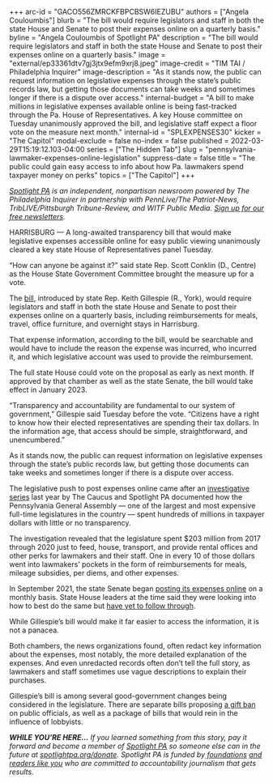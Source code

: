 +++
arc-id = "GACO556ZMRCKFBPCBSW6IEZUBU"
authors = ["Angela Couloumbis"]
blurb = "The bill would require legislators and staff in both the state House and Senate to post their expenses online on a quarterly basis."
byline = "Angela Couloumbis of Spotlight PA"
description = "The bill would require legislators and staff in both the state House and Senate to post their expenses online on a quarterly basis."
image = "external/ep33361dtv7gj3jtx9efm9xrj8.jpeg"
image-credit = "TIM TAI / Philadelphia Inquirer"
image-description = "As it stands now, the public can request information on legislative expenses through the state’s public records law, but getting those documents can take weeks and sometimes longer if there is a dispute over access."
internal-budget = "A bill to make millions in legislative expenses available online is being fast-tracked through the Pa. House of Representatives. A key House committee on Tuesday unanimously approved the bill, and legislative staff expect a floor vote on the measure next month."
internal-id = "SPLEXPENSES30"
kicker = "The Capitol"
modal-exclude = false
no-index = false
published = 2022-03-29T15:19:12.103-04:00
series = ["The Hidden Tab"]
slug = "pennsylvania-lawmaker-expenses-online-legislation"
suppress-date = false
title = "The public could gain easy access to info about how Pa. lawmakers spend taxpayer money on perks"
topics = ["The Capitol"]
+++

<a href="https://lesspage.com/"><i>Spotlight PA</i></a><i> is an independent, nonpartisan newsroom powered by The Philadelphia Inquirer in partnership with PennLive/The Patriot-News, TribLIVE/Pittsburgh Tribune-Review, and WITF Public Media. </i><a href="https://lesspage.com/newsletters"><i>Sign up for our free newsletters</i></a><i>.</i>

HARRISBURG — A long-awaited transparency bill that would make legislative expenses accessible online for easy public viewing unanimously cleared a key state House of Representatives panel Tuesday.

“How can anyone be against it?” said state Rep. Scott Conklin (D., Centre) as the House State Government Committee brought the measure up for a vote.

The <a href="https://www.legis.state.pa.us/cfdocs/billinfo/BillInfo.cfm?syear=2021&sind=0&body=H&type=B&bn=2449" target="_blank">bill</a>, introduced by state Rep. Keith Gillespie (R., York), would require legislators and staff in both the state House and Senate to post their expenses online on a quarterly basis, including reimbursements for meals, travel, office furniture, and overnight stays in Harrisburg.

<script src="https://lesspage.com/embed.js" async></script><div data-spl-embed-version="1" data-spl-src="https://lesspage.com/embeds/newsletter/"></div>

That expense information, according to the bill, would be searchable and would have to include the reason the expense was incurred, who incurred it, and which legislative account was used to provide the reimbursement.

The full state House could vote on the proposal as early as next month. If approved by that chamber as well as the state Senate, the bill would take effect in January 2023.

“Transparency and accountability are fundamental to our system of government,” Gillespie said Tuesday before the vote. “Citizens have a right to know how their elected representatives are spending their tax dollars. In the information age, that access should be simple, straightforward, and unencumbered.”

As it stands now, the public can request information on legislative expenses through the state’s public records law, but getting those documents can take weeks and sometimes longer if there is a dispute over access.

The legislative push to post expenses online came after an <a href="https://lesspage.com/series/the-hidden-tab/" target="_blank">investigative series</a> last year by The Caucus and Spotlight PA documented how the Pennsylvania General Assembly — one of the largest and most expensive full-time legislatures in the country — spent hundreds of millions in taxpayer dollars with little or no transparency.

The investigation revealed that the legislature spent $203 million from 2017 through 2020 just to feed, house, transport, and provide rental offices and other perks for lawmakers and their staff. One in every 10 of those dollars went into lawmakers’ pockets in the form of reimbursements for meals, mileage subsidies, per diems, and other expenses.

<script src="https://lesspage.com/embed.js" async></script><div data-spl-embed-version="1" data-spl-src="https://lesspage.com/embeds/donate/"></div>

In September 2021, the state Senate began <a href="https://lesspage.com/news/2021/09/pa-senate-spending-records-online-historic/" target="_blank">posting its expenses online</a> on a monthly basis. State House leaders at the time said they were looking into how to best do the same but <a href="https://lancasteronline.com/news/politics/pennsylvania-house-of-representatives-lags-on-expenses-transparency/article_275ef318-a6f7-11ec-a8a2-b38112683fb5.html" target="_blank">have yet to follow through</a>.

While Gillespie’s bill would make it far easier to access the information, it is not a panacea.

Both chambers, the news organizations found, often redact key information about the expenses, most notably, the more detailed explanation of the expenses. And even unredacted records often don’t tell the full story, as lawmakers and staff sometimes use vague descriptions to explain their purchases.

Gillespie’s bill is among several good-government changes being considered in the legislature. There are separate bills proposing <a href="https://lesspage.com/news/2021/11/pa-gift-ban-lobbyist-influence-jake-corman/" target="_blank">a gift ban</a> on public officials, as well as a package of bills that would rein in the influence of lobbyists.

<i><b>WHILE YOU’RE HERE...</b></i><i> If you learned something from this story, pay it forward and become a member of </i><a href="https://lesspage.com/"><i>Spotlight PA</i></a><i> so someone else can in the future at </i><a href="http://spotlightpa.org/donate"><i>spotlightpa.org/donate</i></a><i>. Spotlight PA is funded by</i><a href="https://lesspage.com/support"><i> foundations</i></a><i> </i><a href="https://lesspage.com/support"><i>and readers like you</i></a><i> who are committed to accountability journalism that gets results.</i>
